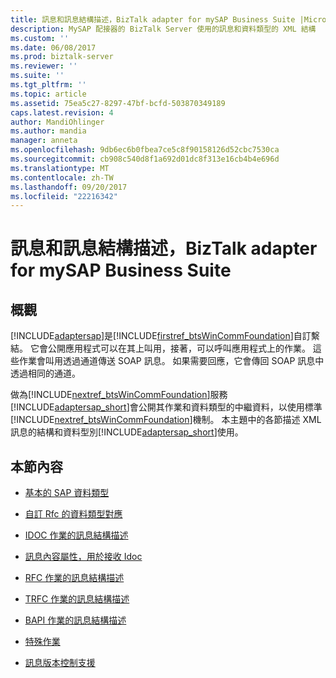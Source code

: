 ```yaml
---
title: 訊息和訊息結構描述，BizTalk adapter for mySAP Business Suite |Microsoft 文件
description: MySAP 配接器的 BizTalk Server 使用的訊息和資料類型的 XML 結構
ms.custom: ''
ms.date: 06/08/2017
ms.prod: biztalk-server
ms.reviewer: ''
ms.suite: ''
ms.tgt_pltfrm: ''
ms.topic: article
ms.assetid: 75ea5c27-8297-47bf-bcfd-503870349189
caps.latest.revision: 4
author: MandiOhlinger
ms.author: mandia
manager: anneta
ms.openlocfilehash: 9db6ec6b0fbea7ce5c8f90158126d52cbc7530ca
ms.sourcegitcommit: cb908c540d8f1a692d01dc8f313e16cb4b4e696d
ms.translationtype: MT
ms.contentlocale: zh-TW
ms.lasthandoff: 09/20/2017
ms.locfileid: "22216342"
---
```

# <a name="messages-and-message-schemas-for-biztalk-adapter-for-mysap-business-suite"></a>訊息和訊息結構描述，BizTalk adapter for mySAP Business Suite

## <a name="overview"></a>概觀
[!INCLUDE[adaptersap](../../includes/adaptersap-md.md)]是[!INCLUDE[firstref_btsWinCommFoundation](../../includes/firstref-btswincommfoundation-md.md)]自訂繫結。 它會公開應用程式可以在其上叫用，接著，可以呼叫應用程式上的作業。 這些作業會叫用透過通道傳送 SOAP 訊息。 如果需要回應，它會傳回 SOAP 訊息中透過相同的通道。  
  
 做為[!INCLUDE[nextref_btsWinCommFoundation](../../includes/nextref-btswincommfoundation-md.md)]服務[!INCLUDE[adaptersap_short](../../includes/adaptersap-short-md.md)]會公開其作業和資料類型的中繼資料，以使用標準[!INCLUDE[nextref_btsWinCommFoundation](../../includes/nextref-btswincommfoundation-md.md)]機制。 本主題中的各節描述 XML 訊息的結構和資料型別[!INCLUDE[adaptersap_short](../../includes/adaptersap-short-md.md)]使用。  
  
## <a name="in-this-section"></a>本節內容  
  
-   [基本的 SAP 資料類型](../../adapters-and-accelerators/adapter-sap/basic-sap-data-types.md)  
  
-   [自訂 Rfc 的資料類型對應](../../adapters-and-accelerators/adapter-sap/data-type-mapping-for-custom-rfcs.md)  
  
-   [IDOC 作業的訊息結構描述](../../adapters-and-accelerators/adapter-sap/message-schemas-for-idoc-operations.md)  
  
-   [訊息內容屬性，用於接收 Idoc](../../adapters-and-accelerators/adapter-sap/message-context-properties-for-receiving-idocs.md)  
  
-   [RFC 作業的訊息結構描述](../../adapters-and-accelerators/adapter-sap/message-schemas-for-rfc-operations.md)  
  
-   [TRFC 作業的訊息結構描述](../../adapters-and-accelerators/adapter-sap/message-schemas-for-trfc-operations.md)  
  
-   [BAPI 作業的訊息結構描述](../../adapters-and-accelerators/adapter-sap/message-schemas-for-bapi-operations.md)  
  
-   [特殊作業](../../adapters-and-accelerators/adapter-sap/special-operations.md)  
  
-   [訊息版本控制支援](../../adapters-and-accelerators/adapter-sap/message-versioning-support1.md)  
  
